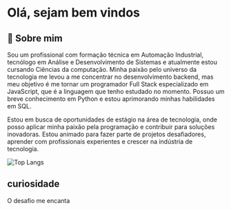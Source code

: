 # Olá, sejam bem vindos 





## 🚀 Sobre mim
Sou um profissional com formação técnica em Automação Industrial, tecnólogo em Análise e Desenvolvimento de Sistemas  e atualmente estou cursando Ciências da computação. Minha paixão pelo universo da tecnologia me levou a me concentrar no desenvolvimento backend, mas meu objetivo é me tornar um programador Full Stack especializado em JavaScript, que é a linguagem que tenho estudado no momento. Possuo um breve conhecimento em Python e estou aprimorando minhas habilidades em SQL.

Estou em busca de oportunidades de estágio na área de tecnologia, onde posso aplicar minha paixão pela programação e contribuir para soluções inovadoras. Estou animado para fazer parte de projetos desafiadores, aprender com profissionais experientes e crescer na indústria de tecnologia.


![Top Langs](https://github-readme-stats.vercel.app/api/top-langs/?username=Pedroska10&layout=compact)


## curiosidade

O desafio me encanta

